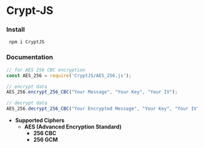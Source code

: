 # Crypt-JS

### Install
` npm i CryptJS`

### Documentation
``` javascript
// for AES 256 CBC encryption
const AES_256 = require('CryptJS/AES_256.js');

// encrypt data
AES_256.encrypt_256_CBC("Your Message", "Your Key", "Your IV");

// decrypt data
AES_256.decrypt_256_CBC("Your Encrypted Message", "Your Key", "Your IV");

```

- **Supported Ciphers**
    - **AES (Advanced Encryption Standard)**
        - **256 CBC**
        - **256 GCM**